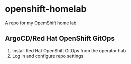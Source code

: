 # openshift-homelab
A repo for my OpemShift home lab

## ArgoCD/Red Hat OpenShift GitOps
1. Install Red Hat OpenShift GitOps from the operator hub
2. Log in and configure repo settings
